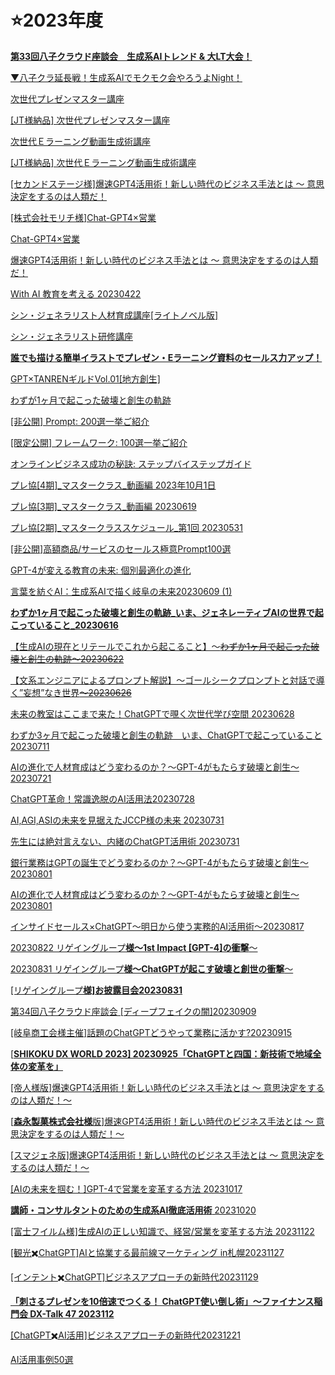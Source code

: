 # ⭐️2023年度

[**第33回八子クラウド座談会　生成系AIトレンド & 大LT大会！**](%E2%AD%90%EF%B8%8F2023%E5%B9%B4%E5%BA%A6%2010b31bbd522c8095ad62fe7ca0754d69/%E7%AC%AC33%E5%9B%9E%E5%85%AB%E5%AD%90%E3%82%AF%E3%83%A9%E3%82%A6%E3%83%88%E3%82%99%E5%BA%A7%E8%AB%87%E4%BC%9A%20%E7%94%9F%E6%88%90%E7%B3%BBAI%E3%83%88%E3%83%AC%E3%83%B3%E3%83%88%E3%82%99%20&%20%E5%A4%A7LT%E5%A4%A7%E4%BC%9A%EF%BC%81%2030a5221cf4af4e119b0761151c8e1f5e.md)

[▼八子クラ延長戦！生成系AIでモクモク会やろうよNight！](%E2%AD%90%EF%B8%8F2023%E5%B9%B4%E5%BA%A6%2010b31bbd522c8095ad62fe7ca0754d69/%E2%96%BC%E5%85%AB%E5%AD%90%E3%82%AF%E3%83%A9%E5%BB%B6%E9%95%B7%E6%88%A6%EF%BC%81%E7%94%9F%E6%88%90%E7%B3%BBAI%E3%81%A6%E3%82%99%E3%83%A2%E3%82%AF%E3%83%A2%E3%82%AF%E4%BC%9A%E3%82%84%E3%82%8D%E3%81%86%E3%82%88Night%EF%BC%81%208c0970c76156437b99287719145cfcb7.md)

[次世代プレゼンマスター講座](%E2%AD%90%EF%B8%8F2023%E5%B9%B4%E5%BA%A6%2010b31bbd522c8095ad62fe7ca0754d69/%E6%AC%A1%E4%B8%96%E4%BB%A3%E3%83%95%E3%82%9A%E3%83%AC%E3%82%BB%E3%82%99%E3%83%B3%E3%83%9E%E3%82%B9%E3%82%BF%E3%83%BC%E8%AC%9B%E5%BA%A7%20f499f66ebc394c1f846d080136896e0c.md)

[[JT様納品] 次世代プレゼンマスター講座](%E2%AD%90%EF%B8%8F2023%E5%B9%B4%E5%BA%A6%2010b31bbd522c8095ad62fe7ca0754d69/%5BJT%E6%A7%98%E7%B4%8D%E5%93%81%5D%20%E6%AC%A1%E4%B8%96%E4%BB%A3%E3%83%95%E3%82%9A%E3%83%AC%E3%82%BB%E3%82%99%E3%83%B3%E3%83%9E%E3%82%B9%E3%82%BF%E3%83%BC%E8%AC%9B%E5%BA%A7%200d219ca08cdf4ec9ae035584df9ce3cd.md)

[次世代Ｅラーニング動画生成術講座](%E2%AD%90%EF%B8%8F2023%E5%B9%B4%E5%BA%A6%2010b31bbd522c8095ad62fe7ca0754d69/%E6%AC%A1%E4%B8%96%E4%BB%A3%EF%BC%A5%E3%83%A9%E3%83%BC%E3%83%8B%E3%83%B3%E3%82%AF%E3%82%99%E5%8B%95%E7%94%BB%E7%94%9F%E6%88%90%E8%A1%93%E8%AC%9B%E5%BA%A7%200e6a22f02cbc4f16832fd0bad6ead8c6.md)

[[JT様納品] 次世代Ｅラーニング動画生成術講座](%E2%AD%90%EF%B8%8F2023%E5%B9%B4%E5%BA%A6%2010b31bbd522c8095ad62fe7ca0754d69/%5BJT%E6%A7%98%E7%B4%8D%E5%93%81%5D%20%E6%AC%A1%E4%B8%96%E4%BB%A3%EF%BC%A5%E3%83%A9%E3%83%BC%E3%83%8B%E3%83%B3%E3%82%AF%E3%82%99%E5%8B%95%E7%94%BB%E7%94%9F%E6%88%90%E8%A1%93%E8%AC%9B%E5%BA%A7%2067808fc2ac5e4c1bad4cad11898977b8.md)

[[セカンドステージ様]爆速GPT4活用術！新しい時代のビジネス手法とは ～ 意思決定をするのは人類だ！](%E2%AD%90%EF%B8%8F2023%E5%B9%B4%E5%BA%A6%2010b31bbd522c8095ad62fe7ca0754d69/%5B%E3%82%BB%E3%82%AB%E3%83%B3%E3%83%88%E3%82%99%E3%82%B9%E3%83%86%E3%83%BC%E3%82%B7%E3%82%99%E6%A7%98%5D%E7%88%86%E9%80%9FGPT4%E6%B4%BB%E7%94%A8%E8%A1%93%EF%BC%81%E6%96%B0%E3%81%97%E3%81%84%E6%99%82%E4%BB%A3%E3%81%AE%E3%83%92%E3%82%99%E3%82%B7%E3%82%99%E3%83%8D%E3%82%B9%E6%89%8B%E6%B3%95%E3%81%A8%E3%81%AF%20%EF%BD%9E%20%E6%84%8F%E6%80%9D%E6%B1%BA%E5%AE%9A%E3%82%92%E3%81%99%E3%82%8B%E3%81%AE%20c413c7c7ba71451e8383fbba0db61def.md)

[[株式会社モリチ様]Chat-GPT4×営業](%E2%AD%90%EF%B8%8F2023%E5%B9%B4%E5%BA%A6%2010b31bbd522c8095ad62fe7ca0754d69/%5B%E6%A0%AA%E5%BC%8F%E4%BC%9A%E7%A4%BE%E3%83%A2%E3%83%AA%E3%83%81%E6%A7%98%5DChat-GPT4%C3%97%E5%96%B6%E6%A5%AD%20e64298065d494c19a52b9af8aa7e2cc4.md)

[Chat-GPT4×営業](%E2%AD%90%EF%B8%8F2023%E5%B9%B4%E5%BA%A6%2010b31bbd522c8095ad62fe7ca0754d69/Chat-GPT4%C3%97%E5%96%B6%E6%A5%AD%20855e7e722ab24ce1bc4c16c275264bf9.md)

[爆速GPT4活用術！新しい時代のビジネス手法とは ～ 意思決定をするのは人類だ！](%E2%AD%90%EF%B8%8F2023%E5%B9%B4%E5%BA%A6%2010b31bbd522c8095ad62fe7ca0754d69/%E7%88%86%E9%80%9FGPT4%E6%B4%BB%E7%94%A8%E8%A1%93%EF%BC%81%E6%96%B0%E3%81%97%E3%81%84%E6%99%82%E4%BB%A3%E3%81%AE%E3%83%92%E3%82%99%E3%82%B7%E3%82%99%E3%83%8D%E3%82%B9%E6%89%8B%E6%B3%95%E3%81%A8%E3%81%AF%20%EF%BD%9E%20%E6%84%8F%E6%80%9D%E6%B1%BA%E5%AE%9A%E3%82%92%E3%81%99%E3%82%8B%E3%81%AE%E3%81%AF%E4%BA%BA%E9%A1%9E%E3%81%9F%E3%82%99%EF%BC%81%2081b07888abba482ea5427e99690e8bcc.md)

[With AI 教育を考える 20230422](%E2%AD%90%EF%B8%8F2023%E5%B9%B4%E5%BA%A6%2010b31bbd522c8095ad62fe7ca0754d69/With%20AI%20%E6%95%99%E8%82%B2%E3%82%92%E8%80%83%E3%81%88%E3%82%8B%2020230422%206114552a6f14429da22bb5335863b25d.md)

[シン・ジェネラリスト人材育成講座[ライトノベル版]](%E2%AD%90%EF%B8%8F2023%E5%B9%B4%E5%BA%A6%2010b31bbd522c8095ad62fe7ca0754d69/%E3%82%B7%E3%83%B3%E3%83%BB%E3%82%B7%E3%82%99%E3%82%A7%E3%83%8D%E3%83%A9%E3%83%AA%E3%82%B9%E3%83%88%E4%BA%BA%E6%9D%90%E8%82%B2%E6%88%90%E8%AC%9B%E5%BA%A7%5B%E3%83%A9%E3%82%A4%E3%83%88%E3%83%8E%E3%83%98%E3%82%99%E3%83%AB%E7%89%88%5D%20bfd2ce88ac464bdba0d843dce57cc88b.md)

[シン・ジェネラリスト研修講座](%E2%AD%90%EF%B8%8F2023%E5%B9%B4%E5%BA%A6%2010b31bbd522c8095ad62fe7ca0754d69/%E3%82%B7%E3%83%B3%E3%83%BB%E3%82%B7%E3%82%99%E3%82%A7%E3%83%8D%E3%83%A9%E3%83%AA%E3%82%B9%E3%83%88%E7%A0%94%E4%BF%AE%E8%AC%9B%E5%BA%A7%205bfcc805e4574e358e8bf3035e264d81.md)

[**誰でも描ける簡単イラストでプレゼン・Eラーニング資料のセールス力アップ！**](%E2%AD%90%EF%B8%8F2023%E5%B9%B4%E5%BA%A6%2010b31bbd522c8095ad62fe7ca0754d69/%E8%AA%B0%E3%81%A6%E3%82%99%E3%82%82%E6%8F%8F%E3%81%91%E3%82%8B%E7%B0%A1%E5%8D%98%E3%82%A4%E3%83%A9%E3%82%B9%E3%83%88%E3%81%A6%E3%82%99%E3%83%95%E3%82%9A%E3%83%AC%E3%82%BB%E3%82%99%E3%83%B3%E3%83%BBE%E3%83%A9%E3%83%BC%E3%83%8B%E3%83%B3%E3%82%AF%E3%82%99%E8%B3%87%E6%96%99%E3%81%AE%E3%82%BB%E3%83%BC%E3%83%AB%E3%82%B9%E5%8A%9B%E3%82%A2%E3%83%83%E3%83%95%E3%82%9A%EF%BC%81%20d9143e42196f4bb08ce3b3f45279055b.md)

[GPT×TANRENギルドVol.01[地方創生]](%E2%AD%90%EF%B8%8F2023%E5%B9%B4%E5%BA%A6%2010b31bbd522c8095ad62fe7ca0754d69/GPT%C3%97TANREN%E3%82%AD%E3%82%99%E3%83%AB%E3%83%88%E3%82%99Vol%2001%5B%E5%9C%B0%E6%96%B9%E5%89%B5%E7%94%9F%5D%20b4fd75e5b13b4315904b085e5b1bd6ee.md)

[わずが1ヶ月で起こった破壊と創生の軌跡 ](%E2%AD%90%EF%B8%8F2023%E5%B9%B4%E5%BA%A6%2010b31bbd522c8095ad62fe7ca0754d69/%E3%82%8F%E3%81%99%E3%82%99%E3%81%8B%E3%82%991%E3%83%B6%E6%9C%88%E3%81%A6%E3%82%99%E8%B5%B7%E3%81%93%E3%81%A3%E3%81%9F%E7%A0%B4%E5%A3%8A%E3%81%A8%E5%89%B5%E7%94%9F%E3%81%AE%E8%BB%8C%E8%B7%A1%20b8a9614c1ab04be99f85ba118783639e.md)

[[非公開] Prompt: 200選一挙ご紹介](%E2%AD%90%EF%B8%8F2023%E5%B9%B4%E5%BA%A6%2010b31bbd522c8095ad62fe7ca0754d69/%5B%E9%9D%9E%E5%85%AC%E9%96%8B%5D%20Prompt%20200%E9%81%B8%E4%B8%80%E6%8C%99%E3%81%93%E3%82%99%E7%B4%B9%E4%BB%8B%206ab5378ec8e846e3a17cd412dd7a04cd.md)

[[限定公開] フレームワーク: 100選一挙ご紹介](%E2%AD%90%EF%B8%8F2023%E5%B9%B4%E5%BA%A6%2010b31bbd522c8095ad62fe7ca0754d69/%5B%E9%99%90%E5%AE%9A%E5%85%AC%E9%96%8B%5D%20%E3%83%95%E3%83%AC%E3%83%BC%E3%83%A0%E3%83%AF%E3%83%BC%E3%82%AF%20100%E9%81%B8%E4%B8%80%E6%8C%99%E3%81%93%E3%82%99%E7%B4%B9%E4%BB%8B%20706d610f41c3481284ceebe0fc76820f.md)

[オンラインビジネス成功の秘訣: ステップバイステップガイド](%E2%AD%90%EF%B8%8F2023%E5%B9%B4%E5%BA%A6%2010b31bbd522c8095ad62fe7ca0754d69/%E3%82%AA%E3%83%B3%E3%83%A9%E3%82%A4%E3%83%B3%E3%83%92%E3%82%99%E3%82%B7%E3%82%99%E3%83%8D%E3%82%B9%E6%88%90%E5%8A%9F%E3%81%AE%E7%A7%98%E8%A8%A3%20%E3%82%B9%E3%83%86%E3%83%83%E3%83%95%E3%82%9A%E3%83%8F%E3%82%99%E3%82%A4%E3%82%B9%E3%83%86%E3%83%83%E3%83%95%E3%82%9A%E3%82%AB%E3%82%99%E3%82%A4%E3%83%88%E3%82%99%20c64cc0d4408c4d41a99a1cf3e10fac96.md)

[プレ協[4期]_マスタークラス_動画編 2023年10月1日](%E2%AD%90%EF%B8%8F2023%E5%B9%B4%E5%BA%A6%2010b31bbd522c8095ad62fe7ca0754d69/%E3%83%95%E3%82%9A%E3%83%AC%E5%8D%94%5B4%E6%9C%9F%5D_%E3%83%9E%E3%82%B9%E3%82%BF%E3%83%BC%E3%82%AF%E3%83%A9%E3%82%B9_%E5%8B%95%E7%94%BB%E7%B7%A8%202023%E5%B9%B410%E6%9C%881%E6%97%A5%20b39e8f5dc0b741a18d57bc79df357ca2.md)

[プレ協[3期]_マスタークラス_動画編 20230619](%E2%AD%90%EF%B8%8F2023%E5%B9%B4%E5%BA%A6%2010b31bbd522c8095ad62fe7ca0754d69/%E3%83%95%E3%82%9A%E3%83%AC%E5%8D%94%5B3%E6%9C%9F%5D_%E3%83%9E%E3%82%B9%E3%82%BF%E3%83%BC%E3%82%AF%E3%83%A9%E3%82%B9_%E5%8B%95%E7%94%BB%E7%B7%A8%2020230619%204952fe7fa0c245bda84b0921b8c16298.md)

[プレ協[2期]_マスタークラススケジュール_第1回 20230531](%E2%AD%90%EF%B8%8F2023%E5%B9%B4%E5%BA%A6%2010b31bbd522c8095ad62fe7ca0754d69/%E3%83%95%E3%82%9A%E3%83%AC%E5%8D%94%5B2%E6%9C%9F%5D_%E3%83%9E%E3%82%B9%E3%82%BF%E3%83%BC%E3%82%AF%E3%83%A9%E3%82%B9%E3%82%B9%E3%82%B1%E3%82%B7%E3%82%99%E3%83%A5%E3%83%BC%E3%83%AB_%E7%AC%AC1%E5%9B%9E%2020230531%204cc9b31810304d899dd061e476d58308.md)

[[非公開]高額商品/サービスのセールス極意Prompt100選](%E2%AD%90%EF%B8%8F2023%E5%B9%B4%E5%BA%A6%2010b31bbd522c8095ad62fe7ca0754d69/%5B%E9%9D%9E%E5%85%AC%E9%96%8B%5D%E9%AB%98%E9%A1%8D%E5%95%86%E5%93%81%20%E3%82%B5%E3%83%BC%E3%83%92%E3%82%99%E3%82%B9%E3%81%AE%E3%82%BB%E3%83%BC%E3%83%AB%E3%82%B9%E6%A5%B5%E6%84%8FPrompt100%E9%81%B8%204a4360af828c4a76ac6c613bdf2a7451.md)

[GPT-4が変える教育の未来: 個別最適化の進化](%E2%AD%90%EF%B8%8F2023%E5%B9%B4%E5%BA%A6%2010b31bbd522c8095ad62fe7ca0754d69/GPT-4%E3%81%8B%E3%82%99%E5%A4%89%E3%81%88%E3%82%8B%E6%95%99%E8%82%B2%E3%81%AE%E6%9C%AA%E6%9D%A5%20%E5%80%8B%E5%88%A5%E6%9C%80%E9%81%A9%E5%8C%96%E3%81%AE%E9%80%B2%E5%8C%96%20baa1d1913cc84b5cb2a826594b33b226.md)

[言葉を紡ぐAI：生成系AIで描く岐阜の未来20230609 (1)](%E2%AD%90%EF%B8%8F2023%E5%B9%B4%E5%BA%A6%2010b31bbd522c8095ad62fe7ca0754d69/%E8%A8%80%E8%91%89%E3%82%92%E7%B4%A1%E3%81%8F%E3%82%99AI%EF%BC%9A%E7%94%9F%E6%88%90%E7%B3%BBAI%E3%81%A6%E3%82%99%E6%8F%8F%E3%81%8F%E5%B2%90%E9%98%9C%E3%81%AE%E6%9C%AA%E6%9D%A520230609%20(1)%209b8f69da6bc54576a7168340996b1837.md)

[**わずか1ヶ月で起こった破壊と創生の軌跡_いま、ジェネレーティブAIの世界で起こっていること_20230616**](%E2%AD%90%EF%B8%8F2023%E5%B9%B4%E5%BA%A6%2010b31bbd522c8095ad62fe7ca0754d69/%E3%82%8F%E3%81%99%E3%82%99%E3%81%8B1%E3%83%B6%E6%9C%88%E3%81%A6%E3%82%99%E8%B5%B7%E3%81%93%E3%81%A3%E3%81%9F%E7%A0%B4%E5%A3%8A%E3%81%A8%E5%89%B5%E7%94%9F%E3%81%AE%E8%BB%8C%E8%B7%A1_%E3%81%84%E3%81%BE%E3%80%81%E3%82%B7%E3%82%99%E3%82%A7%E3%83%8D%E3%83%AC%E3%83%BC%E3%83%86%E3%82%A3%E3%83%95%E3%82%99AI%E3%81%AE%E4%B8%96%E7%95%8C%E3%81%A6%E3%82%99%E8%B5%B7%E3%81%93%E3%81%A3%E3%81%A6%E3%81%84%E3%82%8B%E3%81%93%E3%81%A8%20cca8eb66343c420ab6e9a4b757c0e9c1.md)

[【生成AIの現在とリテールでこれから起こること】〜~~わずか1ヶ月で起こった破壊と創生の軌跡〜20230622~~](%E2%AD%90%EF%B8%8F2023%E5%B9%B4%E5%BA%A6%2010b31bbd522c8095ad62fe7ca0754d69/%E3%80%90%E7%94%9F%E6%88%90AI%E3%81%AE%E7%8F%BE%E5%9C%A8%E3%81%A8%E3%83%AA%E3%83%86%E3%83%BC%E3%83%AB%E3%81%A6%E3%82%99%E3%81%93%E3%82%8C%E3%81%8B%E3%82%89%E8%B5%B7%E3%81%93%E3%82%8B%E3%81%93%E3%81%A8%E3%80%91%E3%80%9C%E3%82%8F%E3%81%99%E3%82%99%E3%81%8B1%E3%83%B6%E6%9C%88%E3%81%A6%E3%82%99%E8%B5%B7%E3%81%93%E3%81%A3%E3%81%9F%E7%A0%B4%E5%A3%8A%E3%81%A8%E5%89%B5%E7%94%9F%E3%81%AE%E8%BB%8C%E8%B7%A1%E3%80%9C20%20e88f00326c0c42e3a54c10239fcfbc01.md)

[【文系エンジニアによるプロンプト解説】〜ゴールシークプロンプトと対話で導く”妄想”なき世界~~〜20230626~~](%E2%AD%90%EF%B8%8F2023%E5%B9%B4%E5%BA%A6%2010b31bbd522c8095ad62fe7ca0754d69/%E3%80%90%E6%96%87%E7%B3%BB%E3%82%A8%E3%83%B3%E3%82%B7%E3%82%99%E3%83%8B%E3%82%A2%E3%81%AB%E3%82%88%E3%82%8B%E3%83%95%E3%82%9A%E3%83%AD%E3%83%B3%E3%83%95%E3%82%9A%E3%83%88%E8%A7%A3%E8%AA%AC%E3%80%91%E3%80%9C%E3%82%B3%E3%82%99%E3%83%BC%E3%83%AB%E3%82%B7%E3%83%BC%E3%82%AF%E3%83%95%E3%82%9A%E3%83%AD%E3%83%B3%E3%83%95%E3%82%9A%E3%83%88%E3%81%A8%E5%AF%BE%E8%A9%B1%E3%81%A6%E3%82%99%E5%B0%8E%E3%81%8F%E2%80%9D%E5%A6%84%E6%83%B3%E2%80%9D%E3%81%AA%E3%81%8D%203536ee08618a4442a16252976f93f3e1.md)

[未来の教室はここまで来た！ChatGPTで覗く次世代学び空間 20230628](%E2%AD%90%EF%B8%8F2023%E5%B9%B4%E5%BA%A6%2010b31bbd522c8095ad62fe7ca0754d69/%E6%9C%AA%E6%9D%A5%E3%81%AE%E6%95%99%E5%AE%A4%E3%81%AF%E3%81%93%E3%81%93%E3%81%BE%E3%81%A6%E3%82%99%E6%9D%A5%E3%81%9F%EF%BC%81ChatGPT%E3%81%A6%E3%82%99%E8%A6%97%E3%81%8F%E6%AC%A1%E4%B8%96%E4%BB%A3%E5%AD%A6%E3%81%B2%E3%82%99%E7%A9%BA%E9%96%93%2020230628%20b9091518e0494d5da365a3198aa31c39.md)

[わずか3ヶ月で起こった破壊と創生の軌跡　いま、ChatGPTで起こっていること20230711](%E2%AD%90%EF%B8%8F2023%E5%B9%B4%E5%BA%A6%2010b31bbd522c8095ad62fe7ca0754d69/%E3%82%8F%E3%81%99%E3%82%99%E3%81%8B3%E3%83%B6%E6%9C%88%E3%81%A6%E3%82%99%E8%B5%B7%E3%81%93%E3%81%A3%E3%81%9F%E7%A0%B4%E5%A3%8A%E3%81%A8%E5%89%B5%E7%94%9F%E3%81%AE%E8%BB%8C%E8%B7%A1%20%E3%81%84%E3%81%BE%E3%80%81ChatGPT%E3%81%A6%E3%82%99%E8%B5%B7%E3%81%93%E3%81%A3%E3%81%A6%E3%81%84%E3%82%8B%E3%81%93%E3%81%A820230711%200da34f7ab5e0409094444365b5cb839d.md)

[AIの進化で人材育成はどう変わるのか？～GPT-4がもたらす破壊と創生～20230721](%E2%AD%90%EF%B8%8F2023%E5%B9%B4%E5%BA%A6%2010b31bbd522c8095ad62fe7ca0754d69/AI%E3%81%AE%E9%80%B2%E5%8C%96%E3%81%A6%E3%82%99%E4%BA%BA%E6%9D%90%E8%82%B2%E6%88%90%E3%81%AF%E3%81%A8%E3%82%99%E3%81%86%E5%A4%89%E3%82%8F%E3%82%8B%E3%81%AE%E3%81%8B%EF%BC%9F%EF%BD%9EGPT-4%E3%81%8B%E3%82%99%E3%82%82%E3%81%9F%E3%82%89%E3%81%99%E7%A0%B4%E5%A3%8A%E3%81%A8%E5%89%B5%E7%94%9F%EF%BD%9E20230721%20d74cf83897f04e4da7f267252f3af571.md)

[ChatGPT革命！常識逸脱のAI活用法20230728](%E2%AD%90%EF%B8%8F2023%E5%B9%B4%E5%BA%A6%2010b31bbd522c8095ad62fe7ca0754d69/ChatGPT%E9%9D%A9%E5%91%BD%EF%BC%81%E5%B8%B8%E8%AD%98%E9%80%B8%E8%84%B1%E3%81%AEAI%E6%B4%BB%E7%94%A8%E6%B3%9520230728%20307579c0594c497aaefbb0c23859a6c3.md)

[AI,AGI,ASIの未来を見据えたJCCP様の未来 20230731](%E2%AD%90%EF%B8%8F2023%E5%B9%B4%E5%BA%A6%2010b31bbd522c8095ad62fe7ca0754d69/AI,AGI,ASI%E3%81%AE%E6%9C%AA%E6%9D%A5%E3%82%92%E8%A6%8B%E6%8D%AE%E3%81%88%E3%81%9FJCCP%E6%A7%98%E3%81%AE%E6%9C%AA%E6%9D%A5%2020230731%20c8daf66c8e214702b43a63a96ae79406.md)

[先生には絶対言えない、内緒のChatGPT活用術 20230731](%E2%AD%90%EF%B8%8F2023%E5%B9%B4%E5%BA%A6%2010b31bbd522c8095ad62fe7ca0754d69/%E5%85%88%E7%94%9F%E3%81%AB%E3%81%AF%E7%B5%B6%E5%AF%BE%E8%A8%80%E3%81%88%E3%81%AA%E3%81%84%E3%80%81%E5%86%85%E7%B7%92%E3%81%AEChatGPT%E6%B4%BB%E7%94%A8%E8%A1%93%2020230731%204c41937e6c824f4c85d59720affb4a6a.md)

[銀行業務はGPTの誕生でどう変わるのか？～GPT-4がもたらす破壊と創生～20230801](%E2%AD%90%EF%B8%8F2023%E5%B9%B4%E5%BA%A6%2010b31bbd522c8095ad62fe7ca0754d69/%E9%8A%80%E8%A1%8C%E6%A5%AD%E5%8B%99%E3%81%AFGPT%E3%81%AE%E8%AA%95%E7%94%9F%E3%81%A6%E3%82%99%E3%81%A8%E3%82%99%E3%81%86%E5%A4%89%E3%82%8F%E3%82%8B%E3%81%AE%E3%81%8B%EF%BC%9F%EF%BD%9EGPT-4%E3%81%8B%E3%82%99%E3%82%82%E3%81%9F%E3%82%89%E3%81%99%E7%A0%B4%E5%A3%8A%E3%81%A8%E5%89%B5%E7%94%9F%EF%BD%9E20230801%2025bc65a00865418ea1d6f445c4cb0378.md)

[AIの進化で人材育成はどう変わるのか？～GPT-4がもたらす破壊と創生～20230801](%E2%AD%90%EF%B8%8F2023%E5%B9%B4%E5%BA%A6%2010b31bbd522c8095ad62fe7ca0754d69/AI%E3%81%AE%E9%80%B2%E5%8C%96%E3%81%A6%E3%82%99%E4%BA%BA%E6%9D%90%E8%82%B2%E6%88%90%E3%81%AF%E3%81%A8%E3%82%99%E3%81%86%E5%A4%89%E3%82%8F%E3%82%8B%E3%81%AE%E3%81%8B%EF%BC%9F%EF%BD%9EGPT-4%E3%81%8B%E3%82%99%E3%82%82%E3%81%9F%E3%82%89%E3%81%99%E7%A0%B4%E5%A3%8A%E3%81%A8%E5%89%B5%E7%94%9F%EF%BD%9E20230801%20b46804595f8b4a36be271f693b07eea6.md)

[インサイドセールス×ChatGPT～明日から使う実務的AI活用術～20230817](%E2%AD%90%EF%B8%8F2023%E5%B9%B4%E5%BA%A6%2010b31bbd522c8095ad62fe7ca0754d69/%E3%82%A4%E3%83%B3%E3%82%B5%E3%82%A4%E3%83%88%E3%82%99%E3%82%BB%E3%83%BC%E3%83%AB%E3%82%B9%C3%97ChatGPT%EF%BD%9E%E6%98%8E%E6%97%A5%E3%81%8B%E3%82%89%E4%BD%BF%E3%81%86%E5%AE%9F%E5%8B%99%E7%9A%84AI%E6%B4%BB%E7%94%A8%E8%A1%93%EF%BD%9E20230817%20d93413b792d14ddea8d3c08ab090f9e2.md)

[20230822 リゲイングループ**様〜1st Impact [GPT-4]の衝撃**～](%E2%AD%90%EF%B8%8F2023%E5%B9%B4%E5%BA%A6%2010b31bbd522c8095ad62fe7ca0754d69/20230822%20%E3%83%AA%E3%82%B1%E3%82%99%E3%82%A4%E3%83%B3%E3%82%AF%E3%82%99%E3%83%AB%E3%83%BC%E3%83%95%E3%82%9A%E6%A7%98%E3%80%9C1st%20Impact%20%5BGPT-4%5D%E3%81%AE%E8%A1%9D%E6%92%83%EF%BD%9E%20eb4215a068944129a9142500e29afa7d.md)

[20230831 リゲイングループ**様〜ChatGPTが起こす破壊と創世の衝撃**～](%E2%AD%90%EF%B8%8F2023%E5%B9%B4%E5%BA%A6%2010b31bbd522c8095ad62fe7ca0754d69/20230831%20%E3%83%AA%E3%82%B1%E3%82%99%E3%82%A4%E3%83%B3%E3%82%AF%E3%82%99%E3%83%AB%E3%83%BC%E3%83%95%E3%82%9A%E6%A7%98%E3%80%9CChatGPT%E3%81%8B%E3%82%99%E8%B5%B7%E3%81%93%E3%81%99%E7%A0%B4%E5%A3%8A%E3%81%A8%E5%89%B5%E4%B8%96%E3%81%AE%E8%A1%9D%E6%92%83%EF%BD%9E%2025c92c40c3fc432580e7a72135ccfec7.md)

[[リゲイングループ**様]お披露目会20230831**](%E2%AD%90%EF%B8%8F2023%E5%B9%B4%E5%BA%A6%2010b31bbd522c8095ad62fe7ca0754d69/%5B%E3%83%AA%E3%82%B1%E3%82%99%E3%82%A4%E3%83%B3%E3%82%AF%E3%82%99%E3%83%AB%E3%83%BC%E3%83%95%E3%82%9A%E6%A7%98%5D%E3%81%8A%E6%8A%AB%E9%9C%B2%E7%9B%AE%E4%BC%9A20230831%20e67b8b65772241c5b34416bc4af0f0b6.md)

[第34回八子クラウド座談会 [ディープフェイクの闇]20230909](%E2%AD%90%EF%B8%8F2023%E5%B9%B4%E5%BA%A6%2010b31bbd522c8095ad62fe7ca0754d69/%E7%AC%AC34%E5%9B%9E%E5%85%AB%E5%AD%90%E3%82%AF%E3%83%A9%E3%82%A6%E3%83%88%E3%82%99%E5%BA%A7%E8%AB%87%E4%BC%9A%20%5B%E3%83%86%E3%82%99%E3%82%A3%E3%83%BC%E3%83%95%E3%82%9A%E3%83%95%E3%82%A7%E3%82%A4%E3%82%AF%E3%81%AE%E9%97%87%5D20230909%206aeb0e909ace4dae82ea3e7b8e137c4d.md)

[[岐阜商工会様主催]話題のChatGPTどうやって業務に活かす?20230915](%E2%AD%90%EF%B8%8F2023%E5%B9%B4%E5%BA%A6%2010b31bbd522c8095ad62fe7ca0754d69/%5B%E5%B2%90%E9%98%9C%E5%95%86%E5%B7%A5%E4%BC%9A%E6%A7%98%E4%B8%BB%E5%82%AC%5D%E8%A9%B1%E9%A1%8C%E3%81%AEChatGPT%E3%81%A8%E3%82%99%E3%81%86%E3%82%84%E3%81%A3%E3%81%A6%E6%A5%AD%E5%8B%99%E3%81%AB%E6%B4%BB%E3%81%8B%E3%81%99%2020230915%2090004a972c574547a9073733fec043a6.md)

[[**SHIKOKU DX WORLD 2023] 20230925「ChatGPTと四国：新技術で地域全体の変革を」**](%E2%AD%90%EF%B8%8F2023%E5%B9%B4%E5%BA%A6%2010b31bbd522c8095ad62fe7ca0754d69/%5BSHIKOKU%20DX%20WORLD%202023%5D%2020230925%E3%80%8CChatGPT%E3%81%A8%E5%9B%9B%E5%9B%BD%EF%BC%9A%E6%96%B0%E6%8A%80%E8%A1%93%E3%81%A6%E3%82%99%E5%9C%B0%202154d02bf8594f6f95828f5ec56c5fa8.md)

[ [帝人様版]爆速GPT4活用術！新しい時代のビジネス手法とは ～ 意思決定をするのは人類だ！～ ](%E2%AD%90%EF%B8%8F2023%E5%B9%B4%E5%BA%A6%2010b31bbd522c8095ad62fe7ca0754d69/%5B%E5%B8%9D%E4%BA%BA%E6%A7%98%E7%89%88%5D%E7%88%86%E9%80%9FGPT4%E6%B4%BB%E7%94%A8%E8%A1%93%EF%BC%81%E6%96%B0%E3%81%97%E3%81%84%E6%99%82%E4%BB%A3%E3%81%AE%E3%83%92%E3%82%99%E3%82%B7%E3%82%99%E3%83%8D%E3%82%B9%E6%89%8B%E6%B3%95%E3%81%A8%E3%81%AF%20%EF%BD%9E%20%E6%84%8F%E6%80%9D%E6%B1%BA%E5%AE%9A%E3%82%92%E3%81%99%E3%82%8B%E3%81%AE%E3%81%AF%E4%BA%BA%E9%A1%9E%E3%81%9F%E3%82%99%EF%BC%81%EF%BD%9E%2025a8ef7168a94fdeb268a4085f106a5b.md)

[ [**森永製菓株式会社様**版]爆速GPT4活用術！新しい時代のビジネス手法とは ～ 意思決定をするのは人類だ！～](%E2%AD%90%EF%B8%8F2023%E5%B9%B4%E5%BA%A6%2010b31bbd522c8095ad62fe7ca0754d69/%5B%E6%A3%AE%E6%B0%B8%E8%A3%BD%E8%8F%93%E6%A0%AA%E5%BC%8F%E4%BC%9A%E7%A4%BE%E6%A7%98%E7%89%88%5D%E7%88%86%E9%80%9FGPT4%E6%B4%BB%E7%94%A8%E8%A1%93%EF%BC%81%E6%96%B0%E3%81%97%E3%81%84%E6%99%82%E4%BB%A3%E3%81%AE%E3%83%92%E3%82%99%E3%82%B7%E3%82%99%E3%83%8D%E3%82%B9%E6%89%8B%E6%B3%95%E3%81%A8%E3%81%AF%20%EF%BD%9E%20%E6%84%8F%E6%80%9D%E6%B1%BA%E5%AE%9A%E3%82%92%E3%81%99%E3%82%8B%E3%81%AE%E3%81%AF%20e4bf830738d3495b93236e028f547c26.md)

[ [スマジェネ版]爆速GPT4活用術！新しい時代のビジネス手法とは ～ 意思決定をするのは人類だ！～](%E2%AD%90%EF%B8%8F2023%E5%B9%B4%E5%BA%A6%2010b31bbd522c8095ad62fe7ca0754d69/%5B%E3%82%B9%E3%83%9E%E3%82%B7%E3%82%99%E3%82%A7%E3%83%8D%E7%89%88%5D%E7%88%86%E9%80%9FGPT4%E6%B4%BB%E7%94%A8%E8%A1%93%EF%BC%81%E6%96%B0%E3%81%97%E3%81%84%E6%99%82%E4%BB%A3%E3%81%AE%E3%83%92%E3%82%99%E3%82%B7%E3%82%99%E3%83%8D%E3%82%B9%E6%89%8B%E6%B3%95%E3%81%A8%E3%81%AF%20%EF%BD%9E%20%E6%84%8F%E6%80%9D%E6%B1%BA%E5%AE%9A%E3%82%92%E3%81%99%E3%82%8B%E3%81%AE%E3%81%AF%E4%BA%BA%E9%A1%9E%E3%81%9F%200d99e4b35fe4430f88cb5b601742286a.md)

[[AIの未来を掴む！]GPT-4で営業を変革する方法 20231017](%E2%AD%90%EF%B8%8F2023%E5%B9%B4%E5%BA%A6%2010b31bbd522c8095ad62fe7ca0754d69/%5BAI%E3%81%AE%E6%9C%AA%E6%9D%A5%E3%82%92%E6%8E%B4%E3%82%80%EF%BC%81%5DGPT-4%E3%81%A6%E3%82%99%E5%96%B6%E6%A5%AD%E3%82%92%E5%A4%89%E9%9D%A9%E3%81%99%E3%82%8B%E6%96%B9%E6%B3%95%2020231017%205a140e5f51a34eee9331c21dfb6b78cc.md)

[**講師・コンサルタントのための生成系AI徹底活用術** 20231020](%E2%AD%90%EF%B8%8F2023%E5%B9%B4%E5%BA%A6%2010b31bbd522c8095ad62fe7ca0754d69/%E8%AC%9B%E5%B8%AB%E3%83%BB%E3%82%B3%E3%83%B3%E3%82%B5%E3%83%AB%E3%82%BF%E3%83%B3%E3%83%88%E3%81%AE%E3%81%9F%E3%82%81%E3%81%AE%E7%94%9F%E6%88%90%E7%B3%BBAI%E5%BE%B9%E5%BA%95%E6%B4%BB%E7%94%A8%E8%A1%93%2020231020%205dc44ff9e3914692baa35101144c5a10.md)

[[富士フイルム様]生成AIの正しい知識で、経営/営業を変革する方法 20231122](%E2%AD%90%EF%B8%8F2023%E5%B9%B4%E5%BA%A6%2010b31bbd522c8095ad62fe7ca0754d69/%5B%E5%AF%8C%E5%A3%AB%E3%83%95%E3%82%A4%E3%83%AB%E3%83%A0%E6%A7%98%5D%E7%94%9F%E6%88%90AI%E3%81%AE%E6%AD%A3%E3%81%97%E3%81%84%E7%9F%A5%E8%AD%98%E3%81%A6%E3%82%99%E3%80%81%E7%B5%8C%E5%96%B6%20%E5%96%B6%E6%A5%AD%E3%82%92%E5%A4%89%E9%9D%A9%E3%81%99%E3%82%8B%E6%96%B9%E6%B3%95%2020231122%2004c99ea3e2cf4c46bf5fbdbc54d497ec.md)

[[観光✖️ChatGPT]AIと協業する最前線マーケティング in札幌20231127](%E2%AD%90%EF%B8%8F2023%E5%B9%B4%E5%BA%A6%2010b31bbd522c8095ad62fe7ca0754d69/%5B%E8%A6%B3%E5%85%89%E2%9C%96%EF%B8%8FChatGPT%5DAI%E3%81%A8%E5%8D%94%E6%A5%AD%E3%81%99%E3%82%8B%E6%9C%80%E5%89%8D%E7%B7%9A%E3%83%9E%E3%83%BC%E3%82%B1%E3%83%86%E3%82%A3%E3%83%B3%E3%82%AF%E3%82%99%20in%E6%9C%AD%E5%B9%8C20231127%20fea2fcc56391411da7638d29c28f9519.md)

[[インテント✖️ChatGPT]ビジネスアプローチの新時代20231129](%E2%AD%90%EF%B8%8F2023%E5%B9%B4%E5%BA%A6%2010b31bbd522c8095ad62fe7ca0754d69/%5B%E3%82%A4%E3%83%B3%E3%83%86%E3%83%B3%E3%83%88%E2%9C%96%EF%B8%8FChatGPT%5D%E3%83%92%E3%82%99%E3%82%B7%E3%82%99%E3%83%8D%E3%82%B9%E3%82%A2%E3%83%95%E3%82%9A%E3%83%AD%E3%83%BC%E3%83%81%E3%81%AE%E6%96%B0%E6%99%82%E4%BB%A320231129%2036535df1610844328e9ebfdf53df8afc.md)

[**「刺さるプレゼンを10倍速でつくる！ ChatGPT使い倒し術」〜ファイナンス稲門会 DX-Talk 47 2023112**](%E2%AD%90%EF%B8%8F2023%E5%B9%B4%E5%BA%A6%2010b31bbd522c8095ad62fe7ca0754d69/%E3%80%8C%E5%88%BA%E3%81%95%E3%82%8B%E3%83%95%E3%82%9A%E3%83%AC%E3%82%BB%E3%82%99%E3%83%B3%E3%82%9210%E5%80%8D%E9%80%9F%E3%81%A6%E3%82%99%E3%81%A4%E3%81%8F%E3%82%8B%EF%BC%81%20ChatGPT%E4%BD%BF%E3%81%84%E5%80%92%E3%81%97%E8%A1%93%E3%80%8D%E3%80%9C%E3%83%95%E3%82%A1%E3%82%A4%E3%83%8A%E3%83%B3%E3%82%B9%E7%A8%B2%E9%96%80%E4%BC%9A%20DX-T%205df04118b0c54674847b5aca3289c80a.md)

[[ChatGPT✖️AI活用]ビジネスアプローチの新時代20231221](%E2%AD%90%EF%B8%8F2023%E5%B9%B4%E5%BA%A6%2010b31bbd522c8095ad62fe7ca0754d69/%5BChatGPT%E2%9C%96%EF%B8%8FAI%E6%B4%BB%E7%94%A8%5D%E3%83%92%E3%82%99%E3%82%B7%E3%82%99%E3%83%8D%E3%82%B9%E3%82%A2%E3%83%95%E3%82%9A%E3%83%AD%E3%83%BC%E3%83%81%E3%81%AE%E6%96%B0%E6%99%82%E4%BB%A320231221%208fa479158c6a4b2e96840c11f890281f.md)

[AI活用事例50選](%E2%AD%90%EF%B8%8F2023%E5%B9%B4%E5%BA%A6%2010b31bbd522c8095ad62fe7ca0754d69/AI%E6%B4%BB%E7%94%A8%E4%BA%8B%E4%BE%8B50%E9%81%B8%20e2b68338e61c426fab384385873a3285.md)